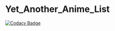 # Yet_Another_Anime_List

[![Codacy Badge](https://api.codacy.com/project/badge/Grade/abb9398e5e194ed1a54a9246b22ca967)](https://app.codacy.com/manual/sanmiaderibigbe/Yet_Another_Anime_List?utm_source=github.com&utm_medium=referral&utm_content=sanmiAde/Yet_Another_Anime_List&utm_campaign=Badge_Grade_Dashboard)


